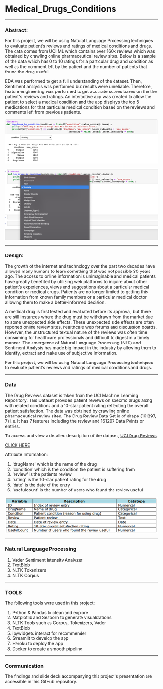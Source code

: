 # Medical_Drugs_Conditions


---

### Abstract:


For this project, we will be using Natural Language Processing techniques to evaluate patient’s reviews and ratings of medical conditions and drugs. The data comes from UCI ML which contains over 160k reviews which was obtained by crawling online pharmaceutical review sites. Below is a sample of the data which has 0 to 10 ratings for a particular drug and condition as well as the comment left by the patient and the number of patients that found the drug useful.  

EDA was performed to get a full understanding of the dataset. Then, Sentiment analysis was performed but results were unreliable. Therefore, feature engineering was performed to get accurate scores bases on the the patient's reviews and ratings.  An interactive app was created to allow the patient to select a medical condition and the app displays the top 5 medications for that particular medical condition based on the reviews and comments left from previous patients. 




![alt text](Top_5_Drugs_by_ConditionF.png)

![alt text](Medical_Choice_Options.png)


---



### Design:


 The growth of the internet and technology over the past two decades have allowed many humans to learn something that was not possible 30 years ago. The access to online information is unimaginable and medical patients have greatly benefited by utilizing web platforms to inquire about other patient’s experiences, views and suggestions about a particular medical condition or medical drugs. Patients are no longer limited to getting this information from known family members or a particular medical doctor allowing them to make a better-informed decision. 

A medical drug is first tested and evaluated before its approval, but there are still instances where the drug must be withdrawn from the market due to some unexpected side effects. These unexpected side effects are often reported online review sites, healthcare web forums and discussion boards. However, the unstructured textual nature of the reviews was often time consuming for healthcare professionals and difficult to digest in a timely manner. The emergence of Natural Language Processing (NLP) and Sentiment Analysis has made big impact in the industry by allowing them to identify, extract and make use of subjective information. 

For this project, we will be using Natural Language Processing techniques to evaluate patient’s reviews and ratings of medical conditions and drugs. 


---



### Data


The Drug Reviews dataset is taken from the UCI Machine Learning Repository. This Dataset provides patient reviews on specific drugs along with related conditions and a 10-star patient rating reflecting the overall patient satisfaction. The data was obtained by crawling online pharmaceutical review sites. The Drug Review Data Set is of shape (161297, 7) i.e. It has 7 features including the review and 161297 Data Points or entries.

To access and view a detailed description of the dataset, [UCI Drug Reviews]([https://archive.ics.uci.edu/ml/datasets/Drug+Review+Dataset+%28Drugs.com%29])

[CLICK HERE]([https://archive.ics.uci.edu/ml/datasets/Drug+Review+Dataset+%28Drugs.com%29])

Attribute Information:

1. 'drugName' which is the name of the drug
2. 'condition' which is the condition the patient is suffering from
3. 'review' is the patients review
4. 'rating' is the 10-star patient rating for the drug
5. 'date' is the date of the entry 
6. 'usefulcount' is the number of users who found the review useful


![alt text](dataSummary.png)




---


### Natural Language Processing



1.	Vader Sentiment Intensity Analyzer
2.	TextBlob
3.	NLTK Tokenizers
4.	NLTK Corpus






---



### **TOOLS**

The following tools were used in this project:
1.	Python & Pandas to clean and explore 
2.	Matplotlib and Seaborn to generate visualizations
3.	NLTK Tools such as Corpus, Tokenizers, Vader
4.	TextBlob
5.	ipywidgets interact for recommender
6.	Streamlit to develop the app
7.	Heroku to deploy the app
8.	Docker to create a smooth pipeline


---

### Communication


The findings and slide deck accompanying this project's presentation are accessible in this GitHub repository.



